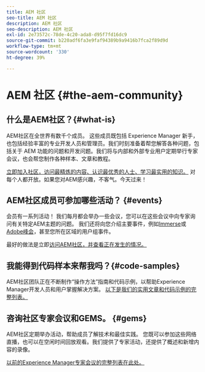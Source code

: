 ```yaml
---
title: AEM 社区
seo-title: AEM 社区
description: AEM 社区
seo-description: AEM 社区
exl-id: 2e73572c-78de-4c20-ada8-d95f7fd16dc9
source-git-commit: b220adf6fa3e9faf94389b9a9416b7fca2f89d9d
workflow-type: tm+mt
source-wordcount: '330'
ht-degree: 39%

---
```


# AEM 社区 {#the-aem-community}

## 什么是AEM社区？{#what-is}

AEM社区在全世界有数千个成员。 这些成员既包括 Experience Manager 新手，也包括经验丰富的专业开发人员和管理员。我们时刻准备着帮您解答各种问题，包括关于 AEM 功能的问题和开发问题。我们将与内部和外部专业用户定期举行专家会议，也会帮您制作各种样本、文章和教程。

[立即加入社区，访问最精炼的内容、认识最优秀的人士、学习最实用的知识。](https://forums.adobe.com/community/experience-cloud/marketing-cloud/experience-manager) 对每个人都开放。如果您对AEM感兴趣，不客气。今天过来！

## AEM社区成员可参加哪些活动？ {#events}

会员有一系列活动！ 我们每月都会举办一些会议，您可以在这些会议中向专家询问有关特定AEM主题的问题。 我们还将向您介绍主要事件，例如[Immerse](http://help-forums.adobe.com/content/adobeforums/en/experience-manager-forum/adobe-experience-manager.topic.html/forum__fb7p-the_immerseagendai.html)或[Adobe峰会](http://summit.adobe.com/na/?promoid=6JMR7JQY&amp;mv=other)，甚至您所在区域的用户组事件。

最好的做法是立即[访问AEM社区，并查看正在发生的情况。](http://help-forums.adobe.com/content/adobeforums/en/experience-manager-forum/adobe-experience-manager.html)

## 我能得到代码样本来帮我吗？{#code-samples}

AEM社区团队正在不断制作“操作方法”指南和代码示例，以帮助Experience Manager开发人员和用户掌握解决方案。 [以下是我们的实用文章和代码示例的完整列表。](https://helpx.adobe.com/cn/experience-manager/topics/how-to.html)

## 咨询社区专家会议和GEMS。 {#gems}

AEM社区定期举办活动，帮助成员了解技术和最佳实践。 您既可以参加这些网络直播，也可以在空闲时间回放观看。我们提供了专家活动，还提供了概述和新增内容的录像。

[以前的Experience Manager专家会议的完整列表在此处。](https://helpx.adobe.com/experience-manager/kt/eseminars/ask-the-expert/atace-index.html)
